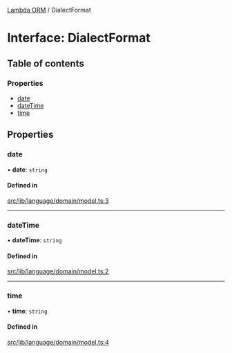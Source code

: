 [Lambda ORM](../README.md) / DialectFormat

# Interface: DialectFormat

## Table of contents

### Properties

- [date](DialectFormat.md#date)
- [dateTime](DialectFormat.md#datetime)
- [time](DialectFormat.md#time)

## Properties

### date

• **date**: `string`

#### Defined in

[src/lib/language/domain/model.ts:3](https://github.com/FlavioLionelRita/lambdaorm/blob/d75b1dc9/src/lib/language/domain/model.ts#L3)

___

### dateTime

• **dateTime**: `string`

#### Defined in

[src/lib/language/domain/model.ts:2](https://github.com/FlavioLionelRita/lambdaorm/blob/d75b1dc9/src/lib/language/domain/model.ts#L2)

___

### time

• **time**: `string`

#### Defined in

[src/lib/language/domain/model.ts:4](https://github.com/FlavioLionelRita/lambdaorm/blob/d75b1dc9/src/lib/language/domain/model.ts#L4)
